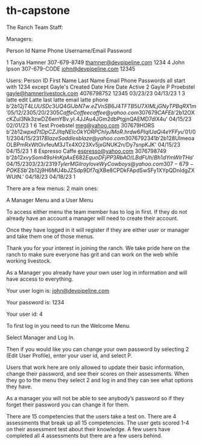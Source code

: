 # th-capstone

The Ranch Team Staff:

Managers:

Person Id Name Phone Username/Email Password

1 Tanya Hamner 307-679-8749 thamner@devpipeline.com 1234
4 John Ipson 307-679-CODE john@devpipeline.com 12345

Users:
Person ID First Name Last Name Email Phone Passwords all start with 1234 except Gayle's Created Date Hire Date Active
2 Gayle P Proebstel gayle@hamnerlivestock.com 4076798752 12345 03/23/23 04/13/23 1
3 latte edit Latte last latte email latte phone b'$2b$12$jT4LUUSDc3UQ4GIJbN7w.eZVnSB6J4TFTB5U7XlMLjGNyTPBqRX1m' 05/12/23 05/20/23 0
5 Caffe Coffee caffee@yahoo.com 307679CAFE b'$2b$12$OXcKZul3Nk3zwDZ6emYBv.yI.4JJAu4JGm2dbPtgjnQAEMD7dlX4u' 04/15/23 02/01/23 1
6 Test Proebstel meg@yahoo.com 307679HORS b'$2b$12$wpxd7tDpCZJItqNEIcOkYORPChIyJMoR.hrdw6PIqlUaQi4eYFFyu' 01/01/23 04/15/23 1
7 Blaze Saddles blaze@yahoo.com 3076792341 b'$2b$12$8UImeoaOLBPmRxWtOivfeuM3JTx4XO23Xv5jxGNUK2n/Dy7snpKJK'	04/15/23	04/15/23	1
8	Espresso	Caffe	espresso@yahoo.com	3076798749	b'$2b$12$xvySom49sHnKpAxE682EquoDFjPP3RbAO/LBdFUh/Bh1dYmWIrTHa' 04/15/23 03/23/23 1
9 Tyler M Gilroy loveWyCowboys@yahoo.com 307-679-POKES b'$2b$12$j9H6MU4bJZSdp9Df7qjXBe8CPDkFApdSwSFy1XYpQDnIdgZXWUtN.' 04/18/23 04/18/23 1

There are a few menus: 2 main ones:

A Manager Menu and a User Menu

To access either menu the team member has to log in first. If they do not already have an account a manager will need to create their account.

Once they have logged in it will register if they are either user or manager and take them one of those menus.

Thank you for your interest in joining the ranch. We take pride here on the ranch to make sure everyone has grit and can work on the web while working livestock.

As a Manager you already have your own user log in information and will have access to everything.

Your user login is: john@devpipeline.com

Your password is: 1234

Your user id: 4

To first log in you need to run the Welcome Menu.

Select Manager and Log In.

Then if you would like you can change your own password by selecting 2 (Edit User Profile), enter your user id, and select P.

Users that work here are only allowed to update their basic information, change their password, and see their scores on their assessments. When they go to the menu they select 2 and log in and they can see what options they have.

As a manager you will not be able to see anybody’s password so if they forget their password you can change it for them.

There are 15 competencies that the users take a test on. There are 4 assessments that break up all 15 competencies. The user gets scored 1-4 on their assessment test about their knowledge. A few users have completed all 4 assessments but there are a few users behind.
